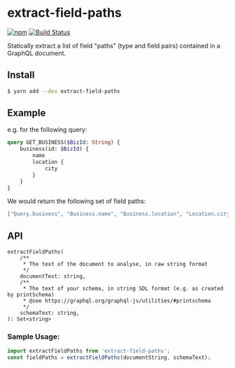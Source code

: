 # extract-field-paths

[![npm](https://img.shields.io/npm/v/extract-field-paths.svg)](https://yarn.pm/extract-field-paths)
[![Build Status](https://travis-ci.org/sharkcore/extract-field-paths.svg?branch=master)](https://travis-ci.org/sharkcore/extract-field-paths)

Statically extract a list of field "paths" (type and field pairs) contained in a GraphQL document.

## Install

```bash
$ yarn add --dev extract-field-paths
```

## Example

e.g. for the following query:

```graphql
query GET_BUSINESS($BizId: String) {
    business(id: $BizId) {
        name
        location {
            city
        }
    }
}
```

We would return the following set of field paths:

```json
["Query.business", "Business.name", "Business.location", "Location.city"]
```

## API

```
extractFieldPaths(
    /**
     * The text of the document to analyse, in raw string format
     */
    documentText: string,
    /**
     * The text of your schema, in string SDL format (e.g. as created by printSchema)
     * @see https://graphql.org/graphql-js/utilities/#printschema
     */
    schemaText: string,
): Set<string>
```

### Sample Usage:

```js
import extractFieldPaths from 'extract-field-paths';
const fieldPaths = extractFieldPaths(documentString, schemaText);
```

